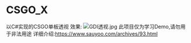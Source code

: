 # CSGO_X
以C#实现的CSGO单板透视
效果:
![GDI透视.jpg](https://cdn.sauyoo.com/2020/02/11/1581429995.jpg)
此项目仅为学习Demo,请勿用于非法用途
详细介绍:https://www.sauyoo.com/archives/93.html
